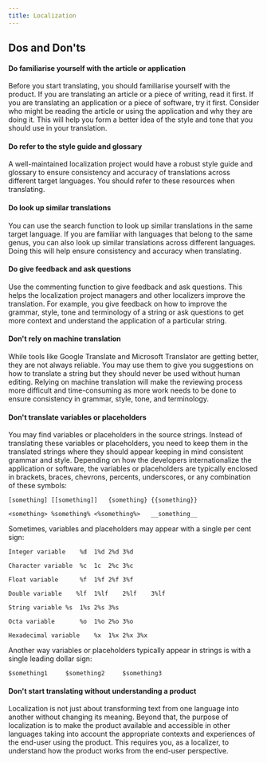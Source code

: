 ```yaml
---
title: Localization
---
```


## Dos and Don'ts

#### Do familiarise yourself with the article or application

Before you start translating, you should familiarise yourself with the product. If you are translating an article or a piece of writing, read it first. If you are translating an application or a piece of software, try it first. Consider who might be reading the article or using the application and why they are doing it. This will help you form a better idea of the style and tone that you should use in your translation.

#### Do refer to the style guide and glossary

A well-maintained localization project would have a robust style guide and glossary to ensure consistency and accuracy of translations across different target languages. You should refer to these resources when translating.

#### Do look up similar translations

You can use the search function to look up similar translations in the same target language. If you are familiar with languages that belong to the same genus, you can also look up similar translations across different languages. Doing this will help ensure consistency and accuracy when translating.

#### Do give feedback and ask questions

Use the commenting function to give feedback and ask questions. This helps the localization project managers and other localizers improve the translation. For example, you give feedback on how to improve the grammar, style, tone and terminology of a string or ask questions to get more context and understand the application of a particular string. 

#### Don't rely on machine translation

While tools like Google Translate and Microsoft Translator are getting better, they are not always reliable. You may use them to give you suggestions on how to translate a string but they should never be used without human editing. Relying on machine translation will make the reviewing process more difficult and time-consuming as more work needs to be done to ensure consistency in grammar, style, tone, and terminology. 

#### Don't translate variables or placeholders

You may find variables or placeholders in the source strings. Instead of translating these variables or placeholders, you need to keep them in the translated strings where they should appear keeping in mind consistent grammar and style. Depending on how the developers internationalize the application or software, the variables or placeholders are typically enclosed in brackets, braces, chevrons, percents, underscores, or any combination of these symbols:

    [something]	[[something]]	{something}	{{something}}

    <something>	%something%	<%something%>	__something__

Sometimes, variables and placeholders may appear with a single per cent sign:

	Integer variable	%d	1%d	2%d	3%d

	Character variable	%c	1c	2%c	3%c

	Float variable		%f	1%f	2%f	3%f

	Double variable	   %lf	1%lf	2%lf	3%lf

	String variable	%s	1%s	2%s	3%s

	Octa variable		%o	1%o	2%o	3%o

	Hexadecimal variable	%x	1%x	2%x	3%x

Another way variables or placeholders typically appear in strings is with a single leading dollar sign:

	$something1     $something2     $something3

#### Don't start translating without understanding a product
Localization is not just about transforming text from one language into another without changing its meaning. Beyond that, the purpose of localization is to make the product available and accessible in other languages taking into account the appropriate contexts and experiences of the end-user using the product. This requires you, as a localizer, to understand how the product works from the end-user perspective.
